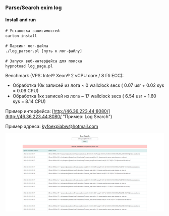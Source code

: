 ### Parse/Search exim log

#### Install and run

```shell
# Установка зависимостей
carton install

# Парсинг лог-файла
./log_parser.pl [путь к лог-файлу]

# Запуск веб-интерфейса для поиска
hypnotoad log_page.pl
```

Benchmark (VPS: Intel® Xeon® 2 vCPU core / 8 Гб ECC):

- Обработка 10к записей из лога ~ 0 wallclock secs ( 0.07 usr + 0.02 sys = 0.09 CPU)
- Обработка 1кк записей из лога ~ 17 wallclock secs ( 6.54 usr + 1.60 sys = 8.14 CPU)

Пример интерфейса: [http://46.36.223.44:8080/](http://46.36.223.44:8080/ "Пример: Log Search")

Пример адреса: kyfoexpiabw@hotmail.com

![alt text](screenshot.png "screenshot")


